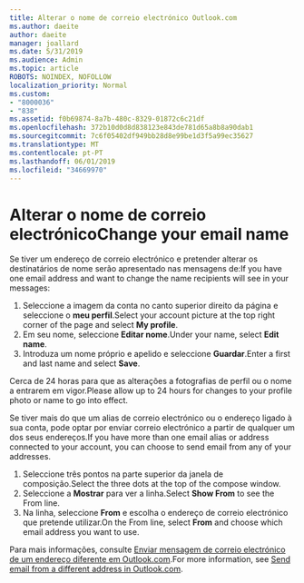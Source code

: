 ```yaml
---
title: Alterar o nome de correio electrónico Outlook.com
ms.author: daeite
author: daeite
manager: joallard
ms.date: 5/31/2019
ms.audience: Admin
ms.topic: article
ROBOTS: NOINDEX, NOFOLLOW
localization_priority: Normal
ms.custom:
- "8000036"
- "838"
ms.assetid: f0b69874-8a7b-480c-8329-01872c6c21df
ms.openlocfilehash: 372b10d0d8d838123e843de781d65a8b8a90dab1
ms.sourcegitcommit: 7c6f05402df949bb28d8e99be1d3f5a99ec35627
ms.translationtype: MT
ms.contentlocale: pt-PT
ms.lasthandoff: 06/01/2019
ms.locfileid: "34669970"
---
```

# <a name="change-your-email-name"></a><span data-ttu-id="198e8-102">Alterar o nome de correio electrónico</span><span class="sxs-lookup"><span data-stu-id="198e8-102">Change your email name</span></span>

<span data-ttu-id="198e8-103">Se tiver um endereço de correio electrónico e pretender alterar os destinatários de nome serão apresentado nas mensagens de:</span><span class="sxs-lookup"><span data-stu-id="198e8-103">If you have one email address and want to change the name recipients will see in your messages:</span></span>
  
1. <span data-ttu-id="198e8-104">Seleccione a imagem da conta no canto superior direito da página e seleccione o **meu perfil**.</span><span class="sxs-lookup"><span data-stu-id="198e8-104">Select your account picture at the top right corner of the page and select **My profile**.</span></span>
1. <span data-ttu-id="198e8-105">Em seu nome, seleccione **Editar nome**.</span><span class="sxs-lookup"><span data-stu-id="198e8-105">Under your name, select **Edit name**.</span></span>
1. <span data-ttu-id="198e8-106">Introduza um nome próprio e apelido e seleccione **Guardar**.</span><span class="sxs-lookup"><span data-stu-id="198e8-106">Enter a first and last name and select **Save**.</span></span>

<span data-ttu-id="198e8-107">Cerca de 24 horas para que as alterações a fotografias de perfil ou o nome a entrarem em vigor.</span><span class="sxs-lookup"><span data-stu-id="198e8-107">Please allow up to 24 hours for changes to your profile photo or name to go into effect.</span></span>
  
<span data-ttu-id="198e8-108">Se tiver mais do que um alias de correio electrónico ou o endereço ligado à sua conta, pode optar por enviar correio electrónico a partir de qualquer um dos seus endereços.</span><span class="sxs-lookup"><span data-stu-id="198e8-108">If you have more than one email alias or address connected to your account, you can choose to send email from any of your addresses.</span></span>
  
1. <span data-ttu-id="198e8-109">Seleccione três pontos na parte superior da janela de composição.</span><span class="sxs-lookup"><span data-stu-id="198e8-109">Select the three dots at the top of the compose window.</span></span>
1. <span data-ttu-id="198e8-110">Seleccione a **Mostrar** para ver a linha.</span><span class="sxs-lookup"><span data-stu-id="198e8-110">Select **Show From** to see the From line.</span></span>
1. <span data-ttu-id="198e8-111">Na linha, seleccione **From** e escolha o endereço de correio electrónico que pretende utilizar.</span><span class="sxs-lookup"><span data-stu-id="198e8-111">On the From line, select **From** and choose which email address you want to use.</span></span>

<span data-ttu-id="198e8-112">Para mais informações, consulte [Enviar mensagem de correio electrónico de um endereço diferente em Outlook.com](https://go.microsoft.com/fwlink/p/?linkid=2001701&amp;clcid=0x409).</span><span class="sxs-lookup"><span data-stu-id="198e8-112">For more information, see [Send email from a different address in Outlook.com](https://go.microsoft.com/fwlink/p/?linkid=2001701&amp;clcid=0x409).</span></span>